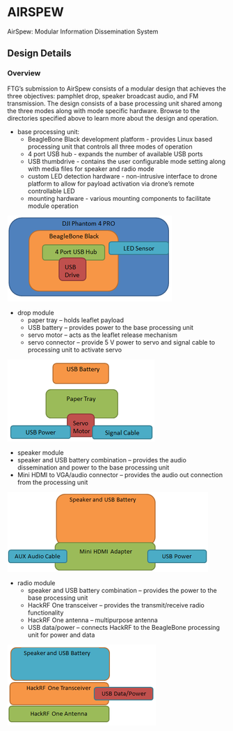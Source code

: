 # AIRSPEW
AirSpew: Modular Information Dissemination System

## Design Details
### Overview

FTG’s submission to AirSpew consists of a modular design that achieves the three objectives: pamphlet drop, speaker broadcast audio, and FM transmission. The design consists of a base processing unit shared among the three modes along with mode specific hardware. Browse to the directories specified above to learn more about the design and operation.

* base processing unit:
  * BeagleBone Black development platform - provides Linux based processing unit that controls all three modes of operation
  * 4 port USB hub - expands the number of available USB ports
  * USB thumbdrive - contains the user configurable mode setting along with media files for speaker and radio mode
  * custom LED detection hardware - non-intrusive interface to drone platform to allow for payload activation via drone’s remote controllable LED
  * mounting hardware - various mounting components to facilitate module operation
  
![HW Overview](/media/pictures/HW_Overview.PNG)  

* drop module
  * paper tray – holds leaflet payload
  * USB battery – provides power to the base processing unit
  * servo motor – acts as the leaflet release mechanism
  * servo connector – provide 5 V power to servo and signal cable to processing unit to activate servo


![Drop Overview](/media/pictures/Drop_Overview.PNG)

* speaker module
 * speaker and USB battery combination – provides the audio dissemination and power to the base processing unit
 * Mini HDMI to VGA/audio connector – provides the audio out connection from the processing unit


![Speaker Overview](/media/pictures/Speaker_Overview.PNG)

* radio module
  * speaker and USB battery combination – provides the power to the base processing unit
  * HackRF One transceiver – provides the transmit/receive radio functionality
  * HackRF One antenna – multipurpose antenna 
  * USB data/power – connects HackRF to the BeagleBone processing unit for power and data

![Speaker Overview](/media/pictures/Radio_Overview.PNG)

